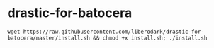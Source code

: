 # drastic-for-batocera

```
wget https://raw.githubusercontent.com/liberodark/drastic-for-batocera/master/install.sh && chmod +x install.sh; ./install.sh
```
